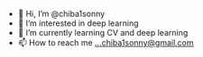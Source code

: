 - 👋 Hi, I’m @chiba1sonny
- 👀 I’m interested in deep learning
- 🌱 I’m currently learning CV and deep learning
- 📫 How to reach me ...chiba1sonny@gmail.com

<!---
chiba1sonny/chiba1sonny is a ✨ special ✨ repository because its `README.md` (this file) appears on your GitHub profile.
You can click the Preview link to take a look at your changes.
--->
